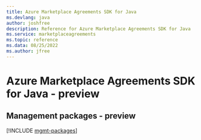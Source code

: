 ```yaml
---
title: Azure Marketplace Agreements SDK for Java
ms.devlang: java
author: joshfree
description: Reference for Azure Marketplace Agreements SDK for Java
ms.service: marketplaceagreements
ms.topic: reference
ms.data: 08/25/2022
ms.author: jfree
---
```

# Azure Marketplace Agreements SDK for Java - preview

## Management packages - preview
[!INCLUDE [mgmt-packages](marketplace-agreements-mgmt-index.md)]